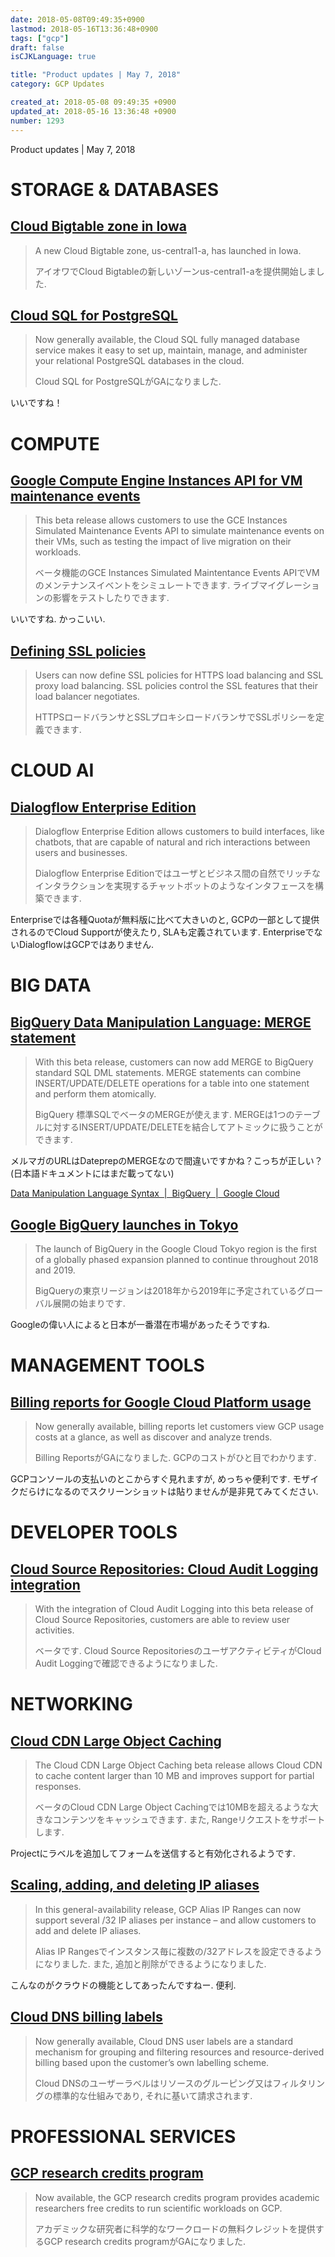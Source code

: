 ```yaml
---
date: 2018-05-08T09:49:35+0900
lastmod: 2018-05-16T13:36:48+0900
tags: ["gcp"]
draft: false
isCJKLanguage: true

title: "Product updates | May 7, 2018"
category: GCP Updates

created_at: 2018-05-08 09:49:35 +0900
updated_at: 2018-05-16 13:36:48 +0900
number: 1293
---
```


Product updates | May 7, 2018

# STORAGE & DATABASES
## [Cloud Bigtable zone in Iowa](https://cloud.google.com/bigtable/)
> A new Cloud Bigtable zone, us-central1-a, has launched in Iowa.
>
> アイオワでCloud Bigtableの新しいゾーンus-central1-aを提供開始しました.

## [Cloud SQL for PostgreSQL](https://cloud.google.com/sql/)
> Now generally available, the Cloud SQL fully managed database service makes it easy to set up, maintain, manage, and administer your relational PostgreSQL databases in the cloud.
>
> Cloud SQL for PostgreSQLがGAになりました.

いいですね！

# COMPUTE
## [Google Compute Engine Instances API for VM maintenance events](https://cloud.google.com/compute/docs/instances/setting-instance-scheduling-options#testingpolicies)
> This beta release allows customers to use the GCE Instances Simulated Maintenance Events API to simulate maintenance events on their VMs, such as testing the impact of live migration on their workloads. 
>
> ベータ機能のGCE Instances Simulated Maintentance Events APIでVMのメンテナンスイベントをシミュレートできます. ライブマイグレーションの影響をテストしたりできます.

いいですね. かっこいい.

## [Defining SSL policies](https://cloud.google.com/compute/docs/load-balancing/ssl-policies)
> Users can now define SSL policies for HTTPS load balancing and SSL proxy load balancing. SSL policies control the SSL features that their load balancer negotiates.
>
> HTTPSロードバランサとSSLプロキシロードバランサでSSLポリシーを定義できます. 

# CLOUD AI
## [Dialogflow Enterprise Edition](https://cloud.google.com/dialogflow-enterprise/)
> Dialogflow Enterprise Edition allows customers to build interfaces, like chatbots, that are capable of natural and rich interactions between users and businesses.
>
> Dialogflow Enterprise Editionではユーザとビジネス間の自然でリッチなインタラクションを実現するチャットボットのようなインタフェースを構築できます.

Enterpriseでは各種Quotaが無料版に比べて大きいのと, GCPの一部として提供されるのでCloud Supportが使えたり, SLAも定義されています. EnterpriseでないDialogflowはGCPではありません.


# BIG DATA
## [BigQuery Data Manipulation Language: MERGE statement](https://cloud.google.com/dataprep/docs/html/MERGE-Function_57344733)
> With this beta release, customers can now add MERGE to BigQuery standard SQL DML statements. MERGE statements can combine INSERT/UPDATE/DELETE operations for a table into one statement and perform them atomically.
>
> BigQuery 標準SQLでベータのMERGEが使えます. MERGEは1つのテーブルに対するINSERT/UPDATE/DELETEを結合してアトミックに扱うことができます.

メルマガのURLはDateprepのMERGEなので間違いですかね？こっちが正しい？(日本語ドキュメントにはまだ載ってない)

[Data Manipulation Language Syntax  |  BigQuery  |  Google Cloud](https://cloud.google.com/bigquery/docs/reference/standard-sql/dml-syntax#merge_statement)

## [Google BigQuery launches in Tokyo](https://cloudplatform.googleblog.com/2018/04/BigQuery-arrives-in-the-Tokyo-region.html)
> The launch of BigQuery in the Google Cloud Tokyo region is the first of a globally phased expansion planned to continue throughout 2018 and 2019.
>
> BigQueryの東京リージョンは2018年から2019年に予定されているグローバル展開の始まりです.

Googleの偉い人によると日本が一番潜在市場があったそうですね.

# MANAGEMENT TOOLS
## [Billing reports for Google Cloud Platform usage](https://cloud.google.com/billing/docs/how-to/reports)
> Now generally available, billing reports let customers view GCP usage costs at a glance, as well as discover and analyze trends. 
>
> Billing ReportsがGAになりました. GCPのコストがひと目でわかります.

GCPコンソールの支払いのとこからすぐ見れますが, めっちゃ便利です. モザイクだらけになるのでスクリーンショットは貼りませんが是非見てみてください.

# DEVELOPER TOOLS
## [Cloud Source Repositories: Cloud Audit Logging integration](https://cloud.google.com/source-repositories/docs/audit-logging)
> With the integration of Cloud Audit Logging into this beta release of Cloud Source Repositories, customers are able to review user activities.
>
> ベータです. Cloud Source RepositoriesのユーザアクティビティがCloud Audit Loggingで確認できるようになりました.

# NETWORKING
## [Cloud CDN Large Object Caching](https://cloud.google.com/cdn/docs/large-object-caching)
> The Cloud CDN Large Object Caching beta release allows Cloud CDN to cache content larger than 10 MB and improves support for partial responses.
> 
> ベータのCloud CDN Large Object Cachingでは10MBを超えるような大きなコンテンツをキャッシュできます. また, Rangeリクエストをサポートします.

Projectにラベルを追加してフォームを送信すると有効化されるようです.

## [Scaling, adding, and deleting IP aliases](https://cloud.google.com/vpc/docs/alias-ip)
> In this general-availability release, GCP Alias IP Ranges can now support several /32 IP aliases per instance – and allow customers to add and delete IP aliases.
>
> Alias IP Rangesでインスタンス毎に複数の/32アドレスを設定できるようになりました. また, 追加と削除ができるようになりました.

こんなのがクラウドの機能としてあったんですねー. 便利.

## [Cloud DNS billing labels](https://cloud.google.com/dns/zones/#adding_and_updating_labels_for_managed_zones)
> Now generally available, Cloud DNS user labels are a standard mechanism for grouping and filtering resources and resource-derived billing based upon the customer’s own labelling scheme.
>
> Cloud DNSのユーザーラベルはリソースのグルーピング又はフィルタリングの標準的な仕組みであり, それに基いて請求されます.

# PROFESSIONAL SERVICES
## [GCP research credits program](https://cloud.google.com/edu/?options=research-credits#options)
> Now available, the GCP research credits program provides academic researchers free credits to run scientific workloads on GCP.
>
> アカデミックな研究者に科学的なワークロードの無料クレジットを提供するGCP research credits programがGAになりました.

